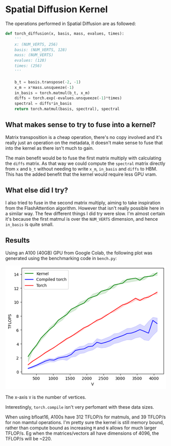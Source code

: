 # Spatial Diffusion Kernel

The operations performed in Spatial Diffusion are as followed:
```python
def torch_diffusion(x, basis, mass, evalues, times):
    '''
    x: (NUM_VERTS, 256)
    basis: (NUM_VERTS, 128)
    mass: (NUM_VERTS)
    evalues: (128)
    times: (256)
    '''

    b_t = basis.transpose(-2, -1)
    x_m = x*mass.unsqueeze(-1)
    in_basis = torch.matmul(b_t, x_m)
    diffs = torch.exp(-evalues.unsqueeze(-1)*times)
    spectral = diffs*in_basis
    return torch.matmul(basis, spectral), spectral
```

## What makes sense to try to fuse into a kernel?

Matrix transposition is a cheap operation, there's no copy involved and it's really just an operation
on the metadata, it doesn't make sense to fuse that into the kernel as there isn't much to gain.

The main benefit would be to fuse the first matrix multiply with calculating the `diffs` matrix.
As that way we could compute the `spectral` matrix directly from `x` and `b_t` without needing to write
`x_m`, `in_basis` and `diffs` to HBM. This has the added benefit that the kernel would require less GPU vram.

## What else did I try?

I also tried to fuse in the second matrix multiply, aiming to take inspiration from the FlashAttention algorithm.
However that isn't really possible here in a similar way. The few different things I did try were slow.
I'm almost certain it's because the first matmul is over the `NUM_VERTS` dimension, and hence `in_basis` is quite small.

## Results

Using an A100 (40GB) GPU from Google Colab, the following plot was generated using the benchmarking code in `bench.py`:

![Plot of TFLOP/s, higher is better](plots/tflops_normal.png)

The x-axis `V` is the number of vertices.

Interestingly, `torch.compile` isn't very perfomant with these data sizes.

When using bfloat16, A100s have 312 TFLOP/s for matmuls, and 39 TFLOP/s for non mamtul operations.
I'm pretty sure the kernel is still memory bound, rather than compute bound as increasing `M` and `N`
allows for much larger TFLOP/s. Eg when the matrices/vectors all have dimensions of 4096, the TFLOP/s will be ~220.
